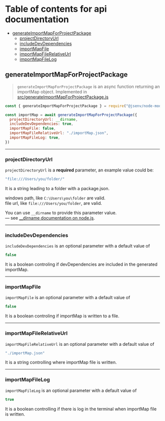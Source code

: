 # Table of contents for api documentation

- [generateImportMapForProjectPackage](#generateImportMapForProjectPackage)
  - [projectDirectoryUrl](#projectDirectoryUrl)
  - [includeDevDependencies](#includeDevDependencies)
  - [importMapFile](#importMapFile)
  - [importMapFileRelativeUrl](#importMapFileRelativeUrl)
  - [importMapFileLog](#importMapFileLog)

## generateImportMapForProjectPackage

> `generateImportMapForProjectPackage` is an async function returning an importMap object.
> Implemented in [src/generateImportMapForProjectPackage.js](../src/generateImportMapForProjectPackage.js)

```js
const { generateImportMapForProjectPackage } = require("@jsenv/node-module-import-map")

const importMap = await generateImportMapForProjectPackage({
  projectDirectoryUrl: __dirname,
  includeDevDependencies: true,
  importMapFile: false,
  importMapFileRelativeUrl: "./importMap.json",
  importMapFileLog: true,
})
```

---

### projectDirectoryUrl

`projectDirectoryUrl` is a **required** parameter, an example value could be:

```js
"file:///Users/you/folder/"
```

It is a string leading to a folder with a package.json.<br />

windows path, like `C:\Users\you\folder` are valid.<br />
file url, like `file:///Users/you/folder`, are valid.<br />

You can use `__dirname` to provide this parameter value.<br />
— see [\_\_dirname documentation on node.js](https://nodejs.org/docs/latest/api/modules.html#modules_dirname).

---

### includeDevDependencies

`includeDevDependencies` is an optional parameter with a default value of

```js
false
```

It is a boolean controling if devDependencies are included in the generated importMap.

---

### importMapFile

`importMapFile` is an optional parameter with a default value of

```js
false
```

It is a boolean controling if importMap is written to a file.

---

### importMapFileRelativeUrl

`importMapFileRelativeUrl` is an optional parameter with a default value of

```js
"./importMap.json"
```

It is a string controlling where importMap file is written.

---

### importMapFileLog

`importMapFileLog` is an optional parameter with a default value of

```js
true
```

It is a boolean controlling if there is log in the terminal when importMap file is written.
